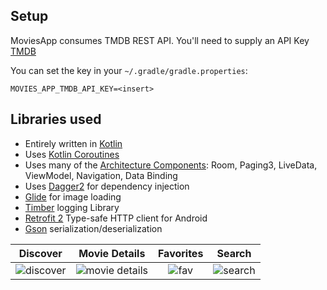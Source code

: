 ## Setup
MoviesApp consumes TMDB REST API. You'll need to supply an API Key [TMDB](https://developers.themoviedb.org/3/getting-started/introduction)

You can set the key in your `~/.gradle/gradle.properties`:

`MOVIES_APP_TMDB_API_KEY=<insert>`

## Libraries used

 * Entirely written in [Kotlin](https://kotlinlang.org/)
 * Uses [Kotlin Coroutines](https://kotlinlang.org/docs/reference/coroutines/coroutines-guide.html)
 * Uses many of the [Architecture Components](https://developer.android.com/topic/libraries/architecture/): Room, Paging3, LiveData, ViewModel, Navigation, Data Binding
 * Uses [Dagger2](https://dagger.dev/) for dependency injection
 * [Glide](https://bumptech.github.io/glide/) for image loading
 * [Timber](https://github.com/JakeWharton/timber) logging Library
 * [Retrofit 2](https://github.com/square/retrofit)  Type-safe HTTP client for Android
 * [Gson](https://github.com/google/gson) serialization/deserialization


| Discover | Movie Details |  Favorites | Search |
|:-:|:-:|:-:|:-:|
| ![discover](https://user-images.githubusercontent.com/8796215/110074498-ed754380-7d46-11eb-8b94-c742e34e9ddb.png) | ![movie details](https://user-images.githubusercontent.com/8796215/110075394-5e692b00-7d48-11eb-9d8f-8d0286f3ef6c.png)| ![fav](https://user-images.githubusercontent.com/8796215/110076113-8f962b00-7d49-11eb-9d3a-52abb4621c63.png) | ![search](https://user-images.githubusercontent.com/8796215/110075774-f49d5100-7d48-11eb-97f8-0f931aa77b5c.png) |
